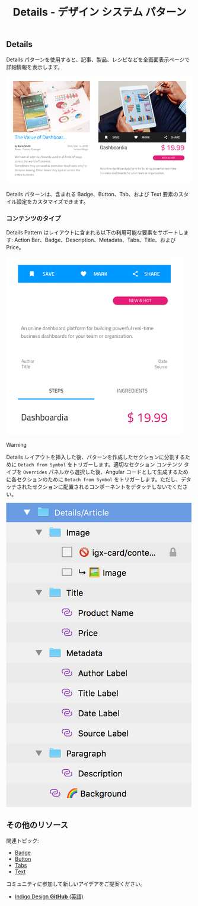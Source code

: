 ﻿---
title: Details - デザイン システム パターン
_description: Details パターン シンボルはアプリケーション シナリオ オブジェクトについての詳細情報を表示するために様々なコンポーネントを組み合わせます。
_keywords: デザイン システム, Sketch, Ignite UI for Angular, パターン, UI ライブラリ, ウィジェット
_language: ja
---

## Details

Details パターンを使用すると、記事、製品、レシピなどを全画面表示ページで詳細情報を表示します。

<img src="../images/details_demo.png" srcset="../images/details_demo@2x.png 2x" />

Details パターンは、含まれる Badge、Button、Tab、および Text 要素のスタイル設定をカスタマイズできます。

### コンテンツのタイプ

Details Pattern はレイアウトに含まれる以下の利用可能な要素をサポートします: Action Bar、Badge、Description、Metadata、Tabs、Title、および Price。

<img src="../images/details_content.png" srcset="../images/details_content@2x.png 2x" />

> [!WARNING]
> Details レイアウトを挿入した後、パターンを作成したセクションに分割するために `Detach from Symbol` をトリガーします。適切なセクション コンテンツ タイプを `Overrides` パネルから選択した後、Angular コードとして生成するために各セクションのために `Detach from Symbol` をトリガーします。ただし、デタッチされたセクションに配置されるコンポーネントをデタッチしないでください。

<img src="../images/details_detach.png" />

## その他のリソース

関連トピック:

- [Badge](badge.md)
- [Button](button.md)
- [Tabs](tabs.md)
- [Text](text.md)
  <div class="divider--half"></div>

コミュニティに参加して新しいアイデアをご提案ください。

- [Indigo Design **GitHub** (英語)](https://github.com/IgniteUI/design-system-docfx)
